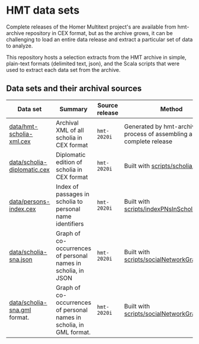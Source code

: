 # HMT data sets

Complete releases of the Homer Multitext project's are available from hmt-archive repository in CEX format, but as the archive grows, it can be challenging to load an entire data release and extract a particular set of data to analyze.

This repository hosts a selection extracts from the HMT archive in simple, plain-text formats (delimited text, json), and the Scala scripts that were used to extract each data set from the archive.


## Data sets and their archival sources

| Data set | Summary | Source release | Method |
| --- | --- | --- | --- |
| [data/hmt-scholia-xml.cex](./data/hmt-scholia-xml.cex) | Archival XML of all scholia in CEX format | `hmt-2020i` | Generated by hmt-archive in process of assembling a complete release |
| [data/scholia-diplomatic.cex](./data/scholia-diplomatic.cex) | Diplomatic edition of scholia in CEX format | `hmt-2020i` |  Built with [scripts/scholia.sc](scripts/scholia.sc) |
| [data/persons-index.cex](./data/persons-index.cex)  | Index of passages in scholia to personal name identifiers | `hmt-2020i` | Built with [scripts/indexPNsInScholia.scala](scripts/indexPNsInScholia.scala)
| [data/scholia-sna.json](data/scholia-sna.json) | Graph of co-occurrences of personal names in scholia, in JSON | `hmt-2020i` | Built with [scripts/socialNetworkGraph.scala](scripts/socialNetworkGraph.scala) |
| [data/scholia-sna.gml](data/scholia-sna.gml) format. | Graph of co-occurrences of personal names in scholia, in GML format. | `hmt-2020i` | Built with [scripts/socialNetworkGraph.scala](scripts/socialNetworkGraph.scala) |
